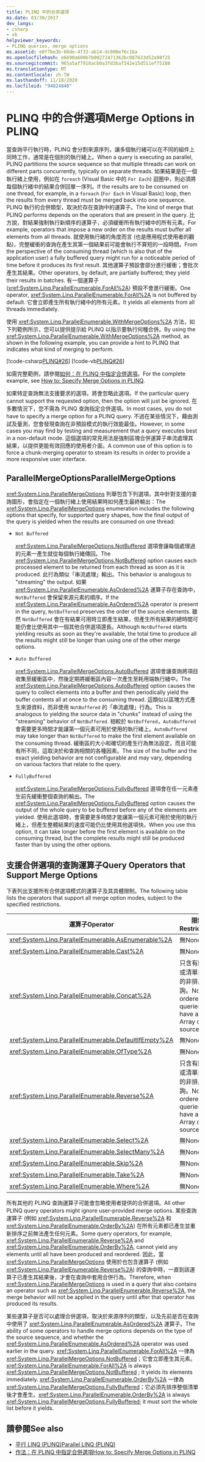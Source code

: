 ```yaml
---
title: PLINQ 中的合併選項
ms.date: 03/30/2017
dev_langs:
- csharp
- vb
helpviewer_keywords:
- PLINQ queries, merge options
ms.assetid: e8f7be3b-88de-4f33-ab14-dc008e76c1ba
ms.openlocfilehash: e6690a600b7b00272471362bc087633d52a98f25
ms.sourcegitcommit: 965a5af7918acb0a3fd3baf342e15d511ef75188
ms.translationtype: MT
ms.contentlocale: zh-TW
ms.lasthandoff: 11/18/2020
ms.locfileid: "94824840"
---
```

# <a name="merge-options-in-plinq"></a><span data-ttu-id="246d1-102">PLINQ 中的合併選項</span><span class="sxs-lookup"><span data-stu-id="246d1-102">Merge Options in PLINQ</span></span>
<span data-ttu-id="246d1-103">當查詢平行執行時，PLINQ 會分割來源序列，讓多個執行緒可以在不同的組件上同時工作，通常是在個別的執行緒上。</span><span class="sxs-lookup"><span data-stu-id="246d1-103">When a query is executing as parallel, PLINQ partitions the source sequence so that multiple threads can work on different parts concurrently, typically on separate threads.</span></span> <span data-ttu-id="246d1-104">如果結果是在一個執行緒上使用，例如在 `foreach` (Visual Basic 中的 `For Each`) 迴圈中，則必須將每個執行緒中的結果合併回單一序列。</span><span class="sxs-lookup"><span data-stu-id="246d1-104">If the results are to be consumed on one thread, for example, in a `foreach` (`For Each` in Visual Basic) loop, then the results from every thread must be merged back into one sequence.</span></span> <span data-ttu-id="246d1-105">PLINQ 執行的合併類型，取決於存在查詢中的運算子。</span><span class="sxs-lookup"><span data-stu-id="246d1-105">The kind of merge that PLINQ performs depends on the operators that are present in the query.</span></span> <span data-ttu-id="246d1-106">比方說，對結果強制執行新順序的運算子，必須緩衝所有執行緒中的所有元素。</span><span class="sxs-lookup"><span data-stu-id="246d1-106">For example, operators that impose a new order on the results must buffer all elements from all threads.</span></span> <span data-ttu-id="246d1-107">就使用執行緒的角度而言 (也是應用程式使用者的觀點)，完整緩衝的查詢在產生其第一個結果前可能會執行不算短的一段時間。</span><span class="sxs-lookup"><span data-stu-id="246d1-107">From the perspective of the consuming thread (which is also that of the application user) a fully buffered query might run for a noticeable period of time before it produces its first result.</span></span> <span data-ttu-id="246d1-108">其他運算子預設會部分進行緩衝；會批次產生其結果。</span><span class="sxs-lookup"><span data-stu-id="246d1-108">Other operators, by default, are partially buffered; they yield their results in batches.</span></span> <span data-ttu-id="246d1-109">有一個運算子 (<xref:System.Linq.ParallelEnumerable.ForAll%2A>) 預設不會進行緩衝。</span><span class="sxs-lookup"><span data-stu-id="246d1-109">One operator, <xref:System.Linq.ParallelEnumerable.ForAll%2A> is not buffered by default.</span></span> <span data-ttu-id="246d1-110">它會立即產生所有執行緒中的所有元素。</span><span class="sxs-lookup"><span data-stu-id="246d1-110">It yields all elements from all threads immediately.</span></span>  
  
 <span data-ttu-id="246d1-111">使用 <xref:System.Linq.ParallelEnumerable.WithMergeOptions%2A> 方法，如下列範例所示，您可以提供提示給 PLINQ 以指示要執行何種合併。</span><span class="sxs-lookup"><span data-stu-id="246d1-111">By using the <xref:System.Linq.ParallelEnumerable.WithMergeOptions%2A> method, as shown in the following example, you can provide a hint to PLINQ that indicates what kind of merging to perform.</span></span>  
  
 [!code-csharp[PLINQ#26](../../../samples/snippets/csharp/VS_Snippets_Misc/plinq/cs/plinqsamples.cs#26)]
 [!code-vb[PLINQ#26](../../../samples/snippets/visualbasic/VS_Snippets_Misc/plinq/vb/plinq2_vb.vb#26)]  
  
 <span data-ttu-id="246d1-112">如需完整範例，請參閱[如何：在 PLINQ 中指定合併選項](how-to-specify-merge-options-in-plinq.md)。</span><span class="sxs-lookup"><span data-stu-id="246d1-112">For the complete example, see [How to: Specify Merge Options in PLINQ](how-to-specify-merge-options-in-plinq.md).</span></span>  
  
 <span data-ttu-id="246d1-113">如果特定查詢無法支援要求的選項，將會忽略此選項。</span><span class="sxs-lookup"><span data-stu-id="246d1-113">If the particular query cannot support the requested option, then the option will just be ignored.</span></span> <span data-ttu-id="246d1-114">在多數情況下，您不需為 PLINQ 查詢指定合併選項。</span><span class="sxs-lookup"><span data-stu-id="246d1-114">In most cases, you do not have to specify a merge option for a PLINQ query.</span></span> <span data-ttu-id="246d1-115">不過在某些情況下，藉由測試及量測，您會發現查詢在非預設模式的執行效能最佳。</span><span class="sxs-lookup"><span data-stu-id="246d1-115">However, in some cases you may find by testing and measurement that a query executes best in a non-default mode.</span></span> <span data-ttu-id="246d1-116">這個選項的常見用法是強制區塊合併運算子串流處理其結果，以提供更能有效回應的使用者介面。</span><span class="sxs-lookup"><span data-stu-id="246d1-116">A common use of this option is to force a chunk-merging operator to stream its results in order to provide a more responsive user interface.</span></span>  
  
## <a name="parallelmergeoptions"></a><span data-ttu-id="246d1-117">ParallelMergeOptions</span><span class="sxs-lookup"><span data-stu-id="246d1-117">ParallelMergeOptions</span></span>  
 <span data-ttu-id="246d1-118"><xref:System.Linq.ParallelMergeOptions> 列舉包含下列選項，其中針對支援的查詢圖形，會指定在一個執行緒上使用結果時如何產生最終輸出：</span><span class="sxs-lookup"><span data-stu-id="246d1-118">The <xref:System.Linq.ParallelMergeOptions> enumeration includes the following options that specify, for supported query shapes, how the final output of the query is yielded when the results are consumed on one thread:</span></span>  
  
- `Not Buffered`  
  
     <span data-ttu-id="246d1-119"><xref:System.Linq.ParallelMergeOptions.NotBuffered> 選項會讓每個處理過的元素一產生就從每個執行緒傳回。</span><span class="sxs-lookup"><span data-stu-id="246d1-119">The <xref:System.Linq.ParallelMergeOptions.NotBuffered> option causes each processed element to be returned from each thread as soon as it is produced.</span></span> <span data-ttu-id="246d1-120">此行為類似「串流處理」輸出。</span><span class="sxs-lookup"><span data-stu-id="246d1-120">This behavior is analogous to "streaming" the output.</span></span> <span data-ttu-id="246d1-121">如果 <xref:System.Linq.ParallelEnumerable.AsOrdered%2A> 運算子存在查詢中，`NotBuffered` 會保留來源元素的順序。</span><span class="sxs-lookup"><span data-stu-id="246d1-121">If the <xref:System.Linq.ParallelEnumerable.AsOrdered%2A> operator is present in the query, `NotBuffered` preserves the order of the source elements.</span></span> <span data-ttu-id="246d1-122">雖然 `NotBuffered` 會在有結果可用時立即產生結果，但產生所有結果的總時間可能仍會比使用其中一個其他合併選項還長。</span><span class="sxs-lookup"><span data-stu-id="246d1-122">Although `NotBuffered` starts yielding results as soon as they're available, the total time to produce all the results might still be longer than using one of the other merge options.</span></span>  
  
- `Auto Buffered`  
  
     <span data-ttu-id="246d1-123"><xref:System.Linq.ParallelMergeOptions.AutoBuffered> 選項會讓查詢將項目收集至緩衝區中，然後定期將緩衝區內容一次產生至耗用端執行緒中。</span><span class="sxs-lookup"><span data-stu-id="246d1-123">The <xref:System.Linq.ParallelMergeOptions.AutoBuffered> option causes the query to collect elements into a buffer and then periodically yield the buffer contents all at once to the consuming thread.</span></span> <span data-ttu-id="246d1-124">這類似以區塊方式產生來源資料，而非使用 `NotBuffered` 的「串流處理」行為。</span><span class="sxs-lookup"><span data-stu-id="246d1-124">This is analogous to yielding the source data in "chunks" instead of using the "streaming" behavior of `NotBuffered`.</span></span> <span data-ttu-id="246d1-125">相較於 `NotBuffered`，`AutoBuffered` 會需要更多時間才能讓第一個元素可用於使用的執行緒上。</span><span class="sxs-lookup"><span data-stu-id="246d1-125">`AutoBuffered` may take longer than `NotBuffered` to make the first element available on the consuming thread.</span></span> <span data-ttu-id="246d1-126">緩衝區的大小和確切的產生行為無法設定，而且可能有所不同，這取決於和查詢相關的各種因素。</span><span class="sxs-lookup"><span data-stu-id="246d1-126">The size of the buffer and the exact yielding behavior are not configurable and may vary, depending on various factors that relate to the query.</span></span>  
  
- `FullyBuffered`  
  
     <span data-ttu-id="246d1-127"><xref:System.Linq.ParallelMergeOptions.FullyBuffered> 選項會在任一元素產生前先緩衝整個查詢的輸出。</span><span class="sxs-lookup"><span data-stu-id="246d1-127">The <xref:System.Linq.ParallelMergeOptions.FullyBuffered> option causes the output of the whole query to be buffered before any of the elements are yielded.</span></span> <span data-ttu-id="246d1-128">使用此選項時，會需要更多時間才能讓第一個元素可用於使用的執行緒上，但產生整體結果的速度可能仍比使用其他選項快。</span><span class="sxs-lookup"><span data-stu-id="246d1-128">When you use this option, it can take longer before the first element is available on the consuming thread, but the complete results might still be produced faster than by using the other options.</span></span>  
  
## <a name="query-operators-that-support-merge-options"></a><span data-ttu-id="246d1-129">支援合併選項的查詢運算子</span><span class="sxs-lookup"><span data-stu-id="246d1-129">Query Operators that Support Merge Options</span></span>  
 <span data-ttu-id="246d1-130">下表列出支援所有合併選項模式的運算子及其具體限制。</span><span class="sxs-lookup"><span data-stu-id="246d1-130">The following table lists the operators that support all merge option modes, subject to the specified restrictions.</span></span>  
  
|<span data-ttu-id="246d1-131">運算子</span><span class="sxs-lookup"><span data-stu-id="246d1-131">Operator</span></span>|<span data-ttu-id="246d1-132">限制</span><span class="sxs-lookup"><span data-stu-id="246d1-132">Restrictions</span></span>|  
|--------------|------------------|  
|<xref:System.Linq.ParallelEnumerable.AsEnumerable%2A>|<span data-ttu-id="246d1-133">無</span><span class="sxs-lookup"><span data-stu-id="246d1-133">None</span></span>|  
|<xref:System.Linq.ParallelEnumerable.Cast%2A>|<span data-ttu-id="246d1-134">無</span><span class="sxs-lookup"><span data-stu-id="246d1-134">None</span></span>|  
|<xref:System.Linq.ParallelEnumerable.Concat%2A>|<span data-ttu-id="246d1-135">只含有陣列或清單來源的非排序查詢。</span><span class="sxs-lookup"><span data-stu-id="246d1-135">Non-ordered queries that have an Array or List source only.</span></span>|  
|<xref:System.Linq.ParallelEnumerable.DefaultIfEmpty%2A>|<span data-ttu-id="246d1-136">無</span><span class="sxs-lookup"><span data-stu-id="246d1-136">None</span></span>|  
|<xref:System.Linq.ParallelEnumerable.OfType%2A>|<span data-ttu-id="246d1-137">無</span><span class="sxs-lookup"><span data-stu-id="246d1-137">None</span></span>|  
|<xref:System.Linq.ParallelEnumerable.Reverse%2A>|<span data-ttu-id="246d1-138">只含有陣列或清單來源的非排序查詢。</span><span class="sxs-lookup"><span data-stu-id="246d1-138">Non-ordered queries that have an Array or List source only.</span></span>|  
|<xref:System.Linq.ParallelEnumerable.Select%2A>|<span data-ttu-id="246d1-139">無</span><span class="sxs-lookup"><span data-stu-id="246d1-139">None</span></span>|  
|<xref:System.Linq.ParallelEnumerable.SelectMany%2A>|<span data-ttu-id="246d1-140">無</span><span class="sxs-lookup"><span data-stu-id="246d1-140">None</span></span>|  
|<xref:System.Linq.ParallelEnumerable.Skip%2A>|<span data-ttu-id="246d1-141">無</span><span class="sxs-lookup"><span data-stu-id="246d1-141">None</span></span>|  
|<xref:System.Linq.ParallelEnumerable.Take%2A>|<span data-ttu-id="246d1-142">無</span><span class="sxs-lookup"><span data-stu-id="246d1-142">None</span></span>|  
|<xref:System.Linq.ParallelEnumerable.Where%2A>|<span data-ttu-id="246d1-143">無</span><span class="sxs-lookup"><span data-stu-id="246d1-143">None</span></span>|  
  
 <span data-ttu-id="246d1-144">所有其他的 PLINQ 查詢運算子可能會忽略使用者提供的合併選項。</span><span class="sxs-lookup"><span data-stu-id="246d1-144">All other PLINQ query operators might ignore user-provided merge options.</span></span> <span data-ttu-id="246d1-145">某些查詢運算子 (例如 <xref:System.Linq.ParallelEnumerable.Reverse%2A> 和 <xref:System.Linq.ParallelEnumerable.OrderBy%2A>) 在所有元素都已產生並重新排序之前無法產生任何元素。</span><span class="sxs-lookup"><span data-stu-id="246d1-145">Some query operators, for example, <xref:System.Linq.ParallelEnumerable.Reverse%2A> and <xref:System.Linq.ParallelEnumerable.OrderBy%2A>, cannot yield any elements until all have been produced and reordered.</span></span> <span data-ttu-id="246d1-146">因此，當 <xref:System.Linq.ParallelMergeOptions> 使用於也包含運算子 (例如 <xref:System.Linq.ParallelEnumerable.Reverse%2A>) 的查詢中時，一直到該運算子已產生其結果後，才會在查詢中套用合併行為。</span><span class="sxs-lookup"><span data-stu-id="246d1-146">Therefore, when <xref:System.Linq.ParallelMergeOptions> is used in a query that also contains an operator such as <xref:System.Linq.ParallelEnumerable.Reverse%2A>, the merge behavior will not be applied in the query until after that operator has produced its results.</span></span>  
  
 <span data-ttu-id="246d1-147">某些運算子是否可以處理合併選項，取決於來源序列的類型，以及先前是否在查詢中使用了 <xref:System.Linq.ParallelEnumerable.AsOrdered%2A> 運算子。</span><span class="sxs-lookup"><span data-stu-id="246d1-147">The ability of some operators to handle merge options depends on the type of the source sequence, and whether the <xref:System.Linq.ParallelEnumerable.AsOrdered%2A> operator was used earlier in the query.</span></span> <span data-ttu-id="246d1-148"><xref:System.Linq.ParallelEnumerable.ForAll%2A> 一律為 <xref:System.Linq.ParallelMergeOptions.NotBuffered>；它會立即產生其元素。</span><span class="sxs-lookup"><span data-stu-id="246d1-148"><xref:System.Linq.ParallelEnumerable.ForAll%2A> is always <xref:System.Linq.ParallelMergeOptions.NotBuffered> ; it yields its elements immediately.</span></span> <span data-ttu-id="246d1-149"><xref:System.Linq.ParallelEnumerable.OrderBy%2A> 一律為 <xref:System.Linq.ParallelMergeOptions.FullyBuffered>；它必須先排序整個清單後才會產生。</span><span class="sxs-lookup"><span data-stu-id="246d1-149"><xref:System.Linq.ParallelEnumerable.OrderBy%2A> is always <xref:System.Linq.ParallelMergeOptions.FullyBuffered>; it must sort the whole list before it yields.</span></span>  
  
## <a name="see-also"></a><span data-ttu-id="246d1-150">請參閱</span><span class="sxs-lookup"><span data-stu-id="246d1-150">See also</span></span>

- [<span data-ttu-id="246d1-151">平行 LINQ (PLINQ)</span><span class="sxs-lookup"><span data-stu-id="246d1-151">Parallel LINQ (PLINQ)</span></span>](introduction-to-plinq.md)
- [<span data-ttu-id="246d1-152">作法：在 PLINQ 中指定合併選項</span><span class="sxs-lookup"><span data-stu-id="246d1-152">How to: Specify Merge Options in PLINQ</span></span>](how-to-specify-merge-options-in-plinq.md)

